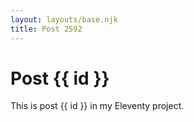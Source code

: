```yaml
---
layout: layouts/base.njk
title: Post 2592
---
```


# Post {{ id }}

This is post {{ id }} in my Eleventy project.
